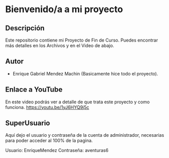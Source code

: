 # Bienvenido/a a mi proyecto

## Descripción
Este repositorio contiene mi Proyecto de Fin de Curso. Puedes encontrar más detalles en los Archivos y en el Video de abajo.

## Autor
- Enrique Gabriel Mendez Machin
 (Basicamente hice todo el proyecto).


## Enlace a YouTube
En este video podrás ver a detalle de que trata este proyecto y como funciona.
https://youtu.be/1yJ6HYQ9j5c

## SuperUsuario
Aquí dejo el usuario y contraseña de la cuenta de administrador, necesarias para poder acceder al 100% de la pagina.

Usuario: EnriqueMendez
Contraseña: aventuras6

